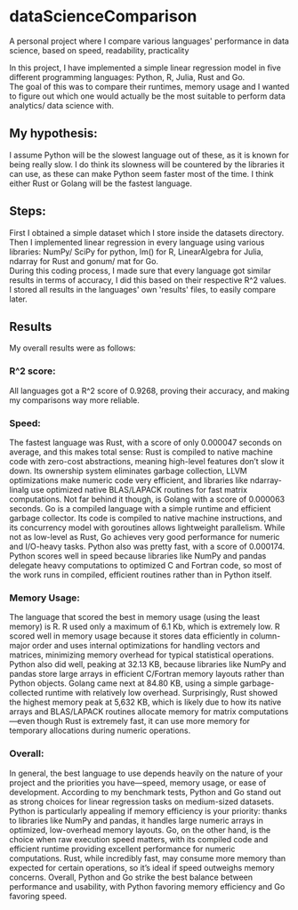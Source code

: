 # dataScienceComparison
A personal project where I compare various languages' performance in data science, based on speed, readability, practicality

In this project, I have implemented a simple linear regression model in five different programming languages: Python, R, Julia, Rust and Go.  
The goal of this was to compare their runtimes, memory usage and I wanted to figure out which one would actually be the most suitable to perform data analytics/ data science with.  

## My hypothesis:  
I assume Python will be the slowest language out of these, as it is known for being really slow. I do think its slowness will be countered by the libraries it can use, as these can make Python seem faster most of the time. I think either Rust or Golang will be the fastest language.

## Steps:  
First I obtained a simple dataset which I store inside the datasets directory.  
Then I implemented linear regression in every language using various libraries: NumPy/ SciPy for python, lm() for R, LinearAlgebra for Julia, ndarray for Rust and gonum/ mat for Go.  
During this coding process, I made sure that every language got similar results in terms of accuracy, I did this based on their respective R^2 values.  
I stored all results in the languages' own 'results' files, to easily compare later.  

## Results
My overall results were as follows: 

### R^2 score:  
All languages got a R^2 score of 0.9268, proving their accuracy, and making my comparisons way more reliable.  

### Speed:  
The fastest language was Rust, with a score of only 0.000047 seconds on average, and this makes total sense: Rust is compiled to native machine code with zero-cost abstractions, meaning high-level features don’t slow it down. Its ownership system eliminates garbage collection, LLVM optimizations make numeric code very efficient, and libraries like ndarray-linalg use optimized native BLAS/LAPACK routines for fast matrix computations. Not far behind it though, is Golang with a score of 0.000063 seconds. Go is a compiled language with a simple runtime and efficient garbage collector. Its code is compiled to native machine instructions, and its concurrency model with goroutines allows lightweight parallelism. While not as low-level as Rust, Go achieves very good performance for numeric and I/O-heavy tasks. Python also was pretty fast, with a score of 0.000174. Python scores well in speed because libraries like NumPy and pandas delegate heavy computations to optimized C and Fortran code, so most of the work runs in compiled, efficient routines rather than in Python itself.

### Memory Usage:  
The language that scored the best in memory usage (using the least memory) is R. R used only a maximum of 6.1 Kb, which is extremely low. R scored well in memory usage because it stores data efficiently in column-major order and uses internal optimizations for handling vectors and matrices, minimizing memory overhead for typical statistical operations. Python also did well, peaking at 32.13 KB, because libraries like NumPy and pandas store large arrays in efficient C/Fortran memory layouts rather than Python objects. Golang came next at 84.80 KB, using a simple garbage-collected runtime with relatively low overhead. Surprisingly, Rust showed the highest memory peak at 5,632 KB, which is likely due to how its native arrays and BLAS/LAPACK routines allocate memory for matrix computations—even though Rust is extremely fast, it can use more memory for temporary allocations during numeric operations.

### Overall:  
In general, the best language to use depends heavily on the nature of your project and the priorities you have—speed, memory usage, or ease of development. According to my benchmark tests, Python and Go stand out as strong choices for linear regression tasks on medium-sized datasets. Python is particularly appealing if memory efficiency is your priority: thanks to libraries like NumPy and pandas, it handles large numeric arrays in optimized, low-overhead memory layouts. Go, on the other hand, is the choice when raw execution speed matters, with its compiled code and efficient runtime providing excellent performance for numeric computations. Rust, while incredibly fast, may consume more memory than expected for certain operations, so it’s ideal if speed outweighs memory concerns. Overall, Python and Go strike the best balance between performance and usability, with Python favoring memory efficiency and Go favoring speed.